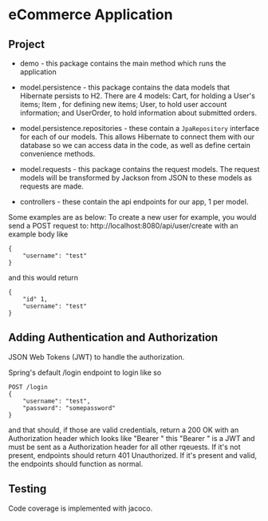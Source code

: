 # eCommerce Application

## Project

* demo - this package contains the main method which runs the application

* model.persistence - this package contains the data models that Hibernate persists to H2. There are 4 models: Cart, for holding a User's items; Item , for defining new items; User, to hold user account information; and UserOrder, to hold information about submitted orders.

* model.persistence.repositories - these contain a `JpaRepository` interface for each of our models. This allows Hibernate to connect them with our database so we can access data in the code, as well as define certain convenience methods.

* model.requests - this package contains the request models. The request models will be transformed by Jackson from JSON to these models as requests are made.

* controllers - these contain the api endpoints for our app, 1 per model.

Some examples are as below:
To create a new user for example, you would send a POST request to:
http://localhost:8080/api/user/create with an example body like 

```
{
    "username": "test"
}
```


and this would return
```
{
    "id" 1,
    "username": "test"
}
```

## Adding Authentication and Authorization
JSON Web Tokens (JWT) to handle the authorization.

Spring's default /login endpoint to login like so

```
POST /login 
{
    "username": "test",
    "password": "somepassword"
}
```

and that should, if those are valid credentials, return a 200 OK with an Authorization header which looks like "Bearer <data>" this "Bearer <data>" is a JWT and must be sent as a Authorization header for all other rqeuests. If it's not present, endpoints should return 401 Unauthorized. If it's present and valid, the endpoints should function as normal.

## Testing
Code coverage is implemented with jacoco.
